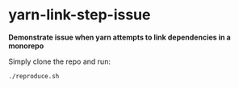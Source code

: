 # yarn-link-step-issue

**Demonstrate issue when yarn attempts to link dependencies in a monorepo**

Simply clone the repo and run:

```bash
./reproduce.sh
```
